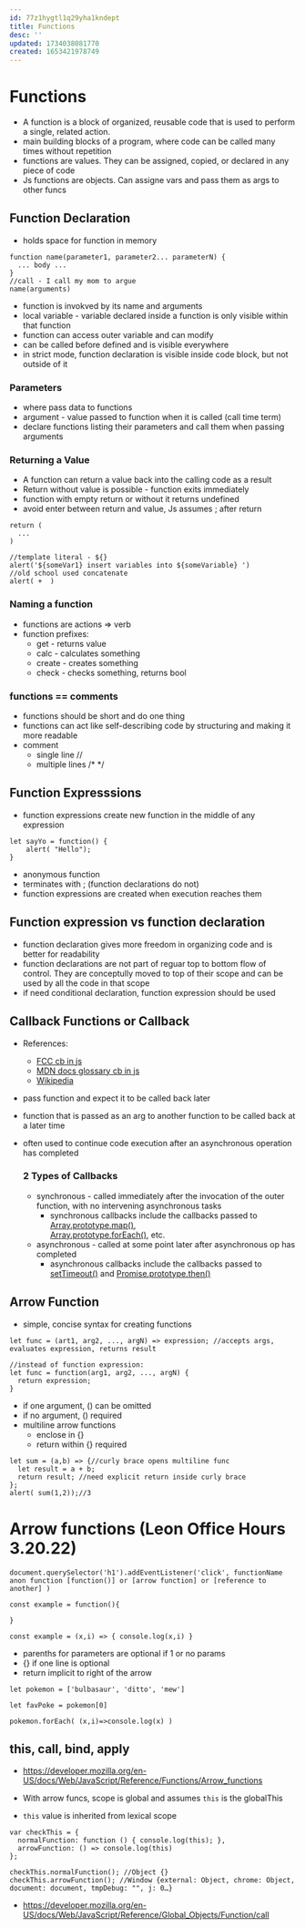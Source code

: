 ```yaml
---
id: 77z1hygtl1q29yha1kndept
title: Functions
desc: ''
updated: 1734038081770
created: 1653421978749
---
```

# Functions
- A function is a block of organized, reusable code that is used to perform a single, related action. 
- main building blocks of a program, where code can be called many times without repetition
- functions are values. They can be assigned, copied, or declared in any piece of code
- Js functions are objects. Can assigne vars and pass them as args to other funcs

## Function Declaration
- holds space for function in memory
```
function name(parameter1, parameter2... parameterN) {
  ... body ...
}
//call - I call my mom to argue
name(arguments)
```
- function is invokved by its name and arguments
- local variable - variable declared inside a function is only visible within that function
- function can access outer variable and can modify
- can be called before defined and is visible everywhere
- in strict mode, function declaration is visible inside code block, but not outside of it

### Parameters
- where pass data to functions
- argument - value passed to function when it is called (call time term)
- declare functions listing their parameters and call them when passing arguments

### Returning a Value
- A function can return a value back into the calling code as a result
- Return without value is possible - function exits immediately
- function with empty return or without it returns undefined
- avoid enter between return and value, Js assumes ; after return
``` 
return (
  ...
)
```

```
//template literal - ${}
alert('${someVar1} insert variables into ${someVariable} ')
//old school used concatenate
alert( +  )
```
### Naming a function
- functions are actions => verb
- function prefixes: 
  - get - returns value
  - calc - calculates something
  - create - creates something
  - check - checks something, returns bool

### functions == comments
- functions should be short and do one thing
- functions can act like self-describing code by structuring and making it more readable 
- comment 
  - single line //
  - multiple lines /* */

## Function Expresssions
- function expressions create new function in the middle of any expression
```
let sayYo = function() {
	alert( "Hello");
}
```
- anonymous function
- terminates with ; (function declarations do not)
- function expressions are created when execution reaches them
  
## Function expression vs function declaration
- function declaration gives more freedom in organizing code and is better for readability
- function declarations are not part of reguar top to bottom flow of control. They are conceptully moved to top of their scope and can be used by all the code in that scope
- if need conditional declaration, function expression should be used

## Callback Functions or Callback
- References: 
  - [FCC cb in js](https://www.freecodecamp.org/news/what-is-a-callback-function-in-javascript/)
  - [MDN docs glossary cb in js](https://developer.mozilla.org/en-US/docs/Glossary/Callback_function)
  - [Wikipedia](https://en.wikipedia.org/wiki/Callback_(computer_programming))
  
- pass function and expect it to be called back later
- function that is passed as an arg to another function to be called back at a later time
- often used to continue code execution after an asynchronous operation has completed

  ### 2 Types of Callbacks
  - synchronous - called immediately after the invocation of the outer function, with no intervening asynchronous tasks
    - synchronous callbacks include the callbacks passed to [Array.prototype.map()](https://developer.mozilla.org/en-US/docs/Web/JavaScript/Reference/Global_Objects/Array/map),  
      [Array.prototype.forEach()](https://developer.mozilla.org/en-US/docs/Web/JavaScript/Reference/Global_Objects/Array/forEach), etc.
  - asynchronous - called at some point later after asynchronous op has completed
    -  asynchronous callbacks include the callbacks passed to [setTimeout()](https://developer.mozilla.org/en-US/docs/Web/API/setTimeout) and [Promise.prototype.then()](https://developer.mozilla.org/en-US/docs/Web/JavaScript/Reference/Global_Objects/Promise/then)

## Arrow Function
- simple, concise syntax for creating functions
```
let func = (art1, arg2, ..., argN) => expression; //accepts args, evaluates expression, returns result

//instead of function expression:
let func = function(arg1, arg2, ..., argN) {
  return expression;
}
```
- if one argument, () can be omitted
- if no argument, () required
- multiline arrow functions
  - enclose in {}
  - return within {} required

```
let sum = (a,b) => {//curly brace opens multiline func
  let result = a + b;
  return result; //need explicit return inside curly brace
};
alert( sum(1,2));//3
```


# Arrow functions (Leon Office Hours 3.20.22)
```
document.querySelector('h1').addEventListener('click', functionName anon function [function()] or [arrow function] or [reference to another] )

const example = function(){
  
}

const example = (x,i) => { console.log(x,i) }

```
- parenths for parameters are optional if 1 or no params
- {} if one line is optional
- return implicit to right of the arrow

```
let pokemon = ['bulbasaur', 'ditto', 'mew']

let favPoke = pokemon[0]

pokemon.forEach( (x,i)=>console.log(x) )

```
## this, call, bind, apply
- https://developer.mozilla.org/en-US/docs/Web/JavaScript/Reference/Functions/Arrow_functions

- With arrow funcs, scope is global and assumes `this` is the globalThis
- `this` value is inherited from lexical scope

```
var checkThis = {
  normalFunction: function () { console.log(this); },
  arrowFunction: () => console.log(this)
};

checkThis.normalFunction(); //Object {}
checkThis.arrowFunction(); //Window {external: Object, chrome: Object, document: document, tmpDebug: "", j: 0…}

```

- https://developer.mozilla.org/en-US/docs/Web/JavaScript/Reference/Global_Objects/Function/call

